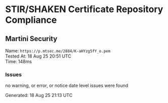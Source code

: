 # STIR/SHAKEN Certificate Repository Compliance

## Martini Security

Name: `https://p.mtsec.me/2884/K-aHYzg5fY_o.pem`\
Tested At: 18 Aug 25 20:51 UTC\
Time: 148ms

### Issues

no warning, or error, or notice date level issues were found

Generated: 18 Aug 25 21:13 UTC